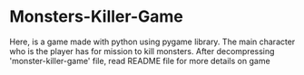 # Monsters-Killer-Game

Here, is a game made with python using pygame library. The main character who is the player has for mission to kill monsters.
After decompressing 'monster-killer-game' file, read README file for more details on game
